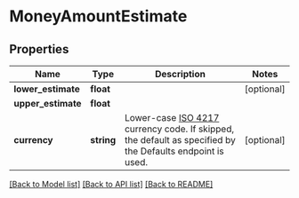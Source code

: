 # MoneyAmountEstimate

## Properties
Name | Type | Description | Notes
------------ | ------------- | ------------- | -------------
**lower_estimate** | **float** |  | [optional] 
**upper_estimate** | **float** |  | 
**currency** | **string** | Lower-case [ISO 4217](https://en.wikipedia.org/wiki/ISO_4217) currency code. If skipped, the default as specified by the Defaults endpoint is used. | [optional] 

[[Back to Model list]](../README.md#documentation-for-models) [[Back to API list]](../README.md#documentation-for-api-endpoints) [[Back to README]](../README.md)


